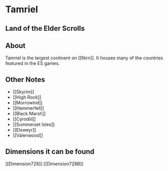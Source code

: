 # Tamriel
## Land of the Elder Scrolls

## About
Tamriel is the largest continent on [[Nirn]]. It houses many of the countries featured in the ES games.

## Other Notes
- [[Skyrim]]
- [[High Rock]]
- [[Morrowind]]
- [[Hammerfell]]
- [[Black Marsh]]
- [[Cyrodiil]]
- [[Summerset Isles]]
- [[Elsweyr]]
- [[Valenwood]]

## Dimensions it can be found
[[Dimension728]]
 [[Dimension728B]]

